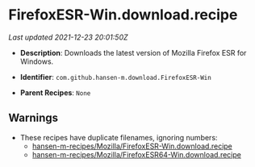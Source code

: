 # FirefoxESR-Win.download.recipe

_Last updated 2021-12-23 20:01:50Z_

- **Description**: Downloads the latest version of Mozilla Firefox ESR for Windows.

- **Identifier**: `com.github.hansen-m.download.FirefoxESR-Win`

- **Parent Recipes**: `None`


## Warnings

- These recipes have duplicate filenames, ignoring numbers:
    - [hansen-m-recipes/Mozilla/FirefoxESR-Win.download.recipe](/autopkg-dupe-tracker/hansen-m-recipes/Mozilla/FirefoxESR-Win.download.recipe)
    - [hansen-m-recipes/Mozilla/FirefoxESR64-Win.download.recipe](/autopkg-dupe-tracker/hansen-m-recipes/Mozilla/FirefoxESR64-Win.download.recipe)